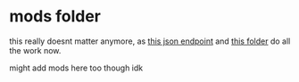 # mods folder

this really doesnt matter anymore, as [this json endpoint](https://nilenta.com/getmods) and [this folder](https://nilenta.com/mods) do all the work now.

might add mods here too though idk
